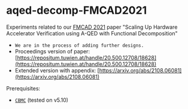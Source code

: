 # aqed-decomp-FMCAD2021
Experiments related to our [FMCAD 2021](https://fmcad.org/FMCAD21/) paper "Scaling Up Hardware Accelerator Verification using A-QED with Functional Decomposition"
+ `We are in the process of adding further designs.`
+ Proceedings version of paper: [https://repositum.tuwien.at/handle/20.500.12708/18628](https://repositum.tuwien.at/handle/20.500.12708/18628)
+ Extended version with appendix: [https://arxiv.org/abs/2108.06081](https://arxiv.org/abs/2108.06081)

Prerequisites:

+ [`CBMC`](https://www.cprover.org/cbmc/) (tested on v5.10)
